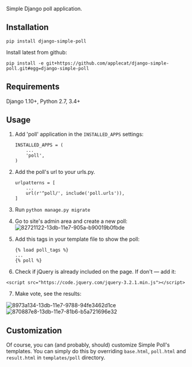 Simple Django poll application.

Installation
------------

```
pip install django-simple-poll
```

Install latest from github:
```
pip install -e git+https://github.com/applecat/django-simple-poll.git#egg=django-simple-poll
```

Requirements
------------
Django 1.10+, Python 2.7, 3.4+

Usage
-----

1. Add 'poll' application in the ``INSTALLED_APPS`` settings:

    ```
    INSTALLED_APPS = (
        ...
        'poll',
    )
    ```

2. Add the poll's url to your urls.py.

    ```
    urlpatterns = [
        ...
        url(r'^poll/', include('poll.urls')),
    ]
    ```

3. Run ```python manage.py migrate```

4. Go to site's admin area and create a new poll:
![82721122-13db-11e7-905a-b90019b0fbde](https://cloud.githubusercontent.com/assets/390483/24417739/393a782a-13f2-11e7-8c09-fd6d0cf228f0.png)

5. Add this tags in your template file to show the poll:

    ```
    {% load poll_tags %}
    ...
    {% poll %}
    ```

6. Check if jQuery is already included on the page. If don't — add it:
```
<script src="https://code.jquery.com/jquery-3.2.1.min.js"></script>
```

7. Make vote, see the results:

![8973a134-13db-11e7-9788-94fe3462d1ce](https://cloud.githubusercontent.com/assets/390483/24417740/396b4e5a-13f2-11e7-8978-47803c0528d3.png)
![870887e8-13db-11e7-81b6-b5a721696e32](https://cloud.githubusercontent.com/assets/390483/24417741/396c019c-13f2-11e7-8238-ebcbf2be01a8.png)


Customization
-------------

Of course, you can (and probably, should) customize Simple Poll's templates. You can simply do this by overriding `base.html`, `poll.html` and `result.html` in `templates/poll` directory.
